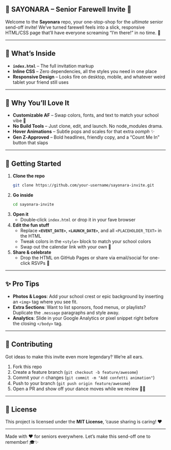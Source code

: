 ## 🎉 SAYONARA – Senior Farewell Invite 🎉

Welcome to the **Sayonara** repo, your one-stop-shop for the *ultimate* senior send-off invite! We’ve turned farewell feels into a slick, responsive HTML/CSS page that’ll have everyone screaming “I’m there!” in no time. 🚀

---

## 🚀 What’s Inside

- **`index.html`** – The full invitation markup  
- **Inline CSS** – Zero dependencies, all the styles you need in one place  
- **Responsive Design** – Looks fire on desktop, mobile, and whatever weird tablet your friend still uses  

---

## 🌈 Why You’ll Love It

- **Customizable AF** – Swap colors, fonts, and text to match your school vibe 🎨  
- **No Build Tools** – Just clone, edit, and launch. No node_modules drama.  
- **Hover Animations** – Subtle pops and scales for that extra *oomph* ✨  
- **Gen Z‑Approved** – Bold headlines, friendly copy, and a “Count Me In” button that slaps  

---

## 🔧 Getting Started

1. **Clone the repo**  
   ```bash
   git clone https://github.com/your-username/sayonara-invite.git
   ```
2. **Go inside**  
   ```bash
   cd sayonara-invite
   ```
3. **Open it**  
   - Double‑click `index.html` or drop it in your fave browser  
4. **Edit the fun stuff**  
   - Replace **`<EVENT_DATE>`**, **`<LAUNCH_DATE>`**, and all `<PLACEHOLDER_TEXT>` in the HTML  
   - Tweak colors in the `<style>` block to match your school colors  
   - Swap out the calendar link with your own 🔗
5. **Share & celebrate**  
   - Drop the HTML on GitHub Pages or share via email/social for one-click RSVPs 🎈

---

## ✨ Pro Tips

- **Photos & Logos**: Add your school crest or epic background by inserting an `<img>` tag where you see fit.  
- **Extra Sections**: Want to list sponsors, food menus, or playlists? Duplicate the `.message` paragraphs and style away.  
- **Analytics**: Slide in your Google Analytics or pixel snippet right before the closing `</body>` tag.

---

## 🤝 Contributing

Got ideas to make this invite even more legendary? We’re all ears.

1. Fork this repo  
2. Create a feature branch (`git checkout -b feature/awesome`)  
3. Commit your 🔥 changes (`git commit -m "Add confetti animation"`)  
4. Push to your branch (`git push origin feature/awesome`)  
5. Open a PR and show off your dance moves while we review 💃🕺

---

## 📜 License

This project is licensed under the **MIT License**, ’cause sharing is caring! ❤️

---

Made with ❤️ for seniors everywhere. Let’s make this send-off one to remember! 🎓✨
